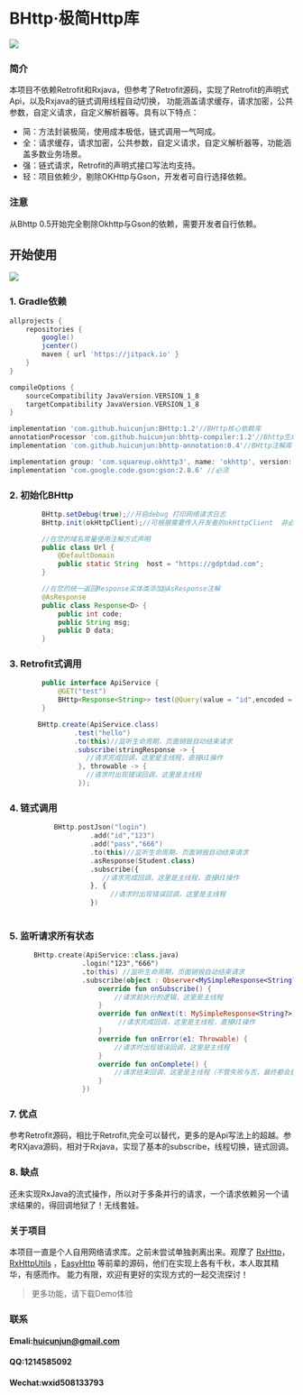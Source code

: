 # BHttp·极简Http库

<img src="https://v1.jinrishici.com/all.svg">

### 简介

本项目不依赖Retrofit和Rxjava，但参考了Retrofit源码，实现了Retrofit的声明式Api，以及Rxjava的链式调用线程自动切换，
功能涵盖请求缓存，请求加密，公共参数，自定义请求，自定义解析器等。具有以下特点：

* 简：方法封装极简，使用成本极低，链式调用一气呵成。
* 全：请求缓存，请求加密，公共参数，自定义请求，自定义解析器等，功能涵盖多数业务场景。
* 强：链式请求，Retrofit的声明式接口写法均支持。
* 轻：项目依赖少，剔除OKHttp与Gson，开发者可自行选择依赖。

### 注意
从Bhttp 0.5开始完全剔除Okhttp与Gson的依赖，需要开发者自行依赖。



## 开始使用
 [![](https://jitpack.io/v/huicunjun/BHttp.svg)](https://jitpack.io/#huicunjun/BHttp)
### 1.  Gradle依赖

```groovy
allprojects {
    repositories {
        google()
        jcenter()
        maven { url 'https://jitpack.io' }
    }
}

compileOptions {
    sourceCompatibility JavaVersion.VERSION_1_8
    targetCompatibility JavaVersion.VERSION_1_8
}

implementation 'com.github.huicunjun:BHttp:1.2'//BHttp核心依赖库
annotationProcessor 'com.github.huicunjun:bhttp-compiler:1.2'//Bhttp生成库 kotlin项目请使用kapt
implementation 'com.github.huicunjun:bhttp-annotation:0.4'//BHttp注解库

implementation group: 'com.squareup.okhttp3', name: 'okhttp', version: '4.7.2'//必须
implementation 'com.google.code.gson:gson:2.8.6' //必须
```
### 2.  初始化BHttp

```java
        BHttp.setDebug(true);//开启debug 打印网络请求日志
        BHttp.init(okHttpClient);//可根据需要传入开发者的okHttpClient  非必须

        //在您的域名常量使用注解方式声明
        public class Url {
            @DefaultDomain
            public static String  host = "https://gdptdad.com";
        }

        //在您的统一返回Response实体类添加@AsResponse注解
        @AsResponse
        public class Response<D> {
            public int code;
            public String msg;
            public D data;
        }

```
### 3.  Retrofit式调用

```java
        public interface ApiService {
            @GET("test")
            BHttp<Response<String>> test(@Query(value = "id",encoded = true) String id);
        }

       BHttp.create(ApiService.class)
                .test("hello")
                .to(this)//监听生命周期，页面销毁自动结束请求
                .subscribe(stringResponse -> {
                   //请求完成回调，这里是主线程，直接UI操作
                 }, throwable -> {
                   //请求时出现错误回调，这里是主线程        
                 });

```

### 4.  链式调用
```kotlin
           BHttp.postJson("login")
                    .add("id","123")
                    .add("pass","666")
                    .to(this)//监听生命周期，页面销毁自动结束请求
                    .asResponse(Student.class)
                    .subscribe({
                       //请求完成回调，这里是主线程，直接UI操作
                    }, {
                         //请求时出现错误回调，这里是主线程        
                    })
               

```
### 5.  监听请求所有状态
```kotlin
      BHttp.create(ApiService::class.java)
                  .login("123","666")
                  .to(this) //监听生命周期，页面销毁自动结束请求
                  .subscribe(object : Observer<MySimpleResponse<String?>?> {
                      override fun onSubscribe() {
                          //请求前执行的逻辑，这里是主线程
                      }
                      override fun onNext(t: MySimpleResponse<String?>) { 
                           //请求完成回调，这里是主线程，直接UI操作
                      }
                      override fun onError(e1: Throwable) {
                          //请求时出现错误回调，这里是主线程
                      }
                      override fun onComplete() {
                          //请求结束回调，这里是主线程（不管失败与否，最终都会执行改方法！）
                      }
                  })

```
### 7.  优点  
参考Retrofit源码，相比于Retrofit,完全可以替代，更多的是Api写法上的超越。参考RXjava源码，相对于Rxjava，实现了基本的subscribe，线程切换，链式回调。

### 8.  缺点  
还未实现RxJava的流式操作，所以对于多条并行的请求，一个请求依赖另一个请求结果的，得回调地狱了！无线套娃。

                
### 关于项目
本项目一直是个人自用网络请求库。之前未尝试单独剥离出来。观摩了 [RxHttp](https://github.com/liujingxing/okhttp-RxHttp "RxHttp" )，[RxHttpUtils](https://github.com/lygttpod/RxHttpUtils) ，[EasyHttp](https://github.com/getActivity/EasyHttp) 等前辈的源码，他们在实现上各有千秋，本人取其精华，有感而作。
能力有限，欢迎有更好的实现方式的一起交流探讨！

> 更多功能，请下载Demo体验

### 联系
#### Emali:huicunjun@gmail.com
#### QQ:1214585092
#### Wechat:wxid508133793


